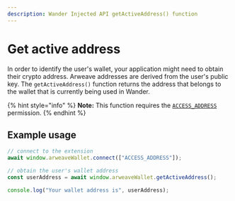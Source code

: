 ```yaml
---
description: Wander Injected API getActiveAddress() function
---
```


# Get active address

In order to identify the user's wallet, your application might need to obtain their crypto address. Arweave addresses are derived from the user's public key. The `getActiveAddress()` function returns the address that belongs to the wallet that is currently being used in Wander.

{% hint style="info" %}
**Note:** This function requires the [`ACCESS_ADDRESS`](connect.md#permissions) permission.
{% endhint %}

## Example usage

```ts
// connect to the extension
await window.arweaveWallet.connect(["ACCESS_ADDRESS"]);

// obtain the user's wallet address
const userAddress = await window.arweaveWallet.getActiveAddress();

console.log("Your wallet address is", userAddress);
```
